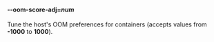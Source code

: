 #### **--oom-score-adj**=*num*

Tune the host's OOM preferences for containers (accepts values from **-1000** to **1000**).

